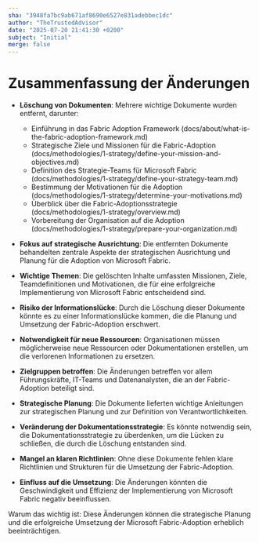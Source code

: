 ```yaml
---
sha: "3948fa7bc9ab671af8690e6527e831adebbec1dc"
author: "TheTrustedAdvisor"
date: "2025-07-20 21:41:30 +0200"
subject: "Initial"
merge: false
---
```


# Zusammenfassung der Änderungen

- **Löschung von Dokumenten**: Mehrere wichtige Dokumente wurden entfernt, darunter:
  - Einführung in das Fabric Adoption Framework (docs/about/what-is-the-fabric-adoption-framework.md)
  - Strategische Ziele und Missionen für die Fabric-Adoption (docs/methodologies/1-strategy/define-your-mission-and-objectives.md)
  - Definition des Strategie-Teams für Microsoft Fabric (docs/methodologies/1-strategy/define-your-strategy-team.md)
  - Bestimmung der Motivationen für die Adoption (docs/methodologies/1-strategy/determine-your-motivations.md)
  - Überblick über die Fabric-Adoptionsstrategie (docs/methodologies/1-strategy/overview.md)
  - Vorbereitung der Organisation auf die Adoption (docs/methodologies/1-strategy/prepare-your-organization.md)

- **Fokus auf strategische Ausrichtung**: Die entfernten Dokumente behandelten zentrale Aspekte der strategischen Ausrichtung und Planung für die Adoption von Microsoft Fabric.

- **Wichtige Themen**: Die gelöschten Inhalte umfassten Missionen, Ziele, Teamdefinitionen und Motivationen, die für eine erfolgreiche Implementierung von Microsoft Fabric entscheidend sind.

- **Risiko der Informationslücke**: Durch die Löschung dieser Dokumente könnte es zu einer Informationslücke kommen, die die Planung und Umsetzung der Fabric-Adoption erschwert.

- **Notwendigkeit für neue Ressourcen**: Organisationen müssen möglicherweise neue Ressourcen oder Dokumentationen erstellen, um die verlorenen Informationen zu ersetzen.

- **Zielgruppen betroffen**: Die Änderungen betreffen vor allem Führungskräfte, IT-Teams und Datenanalysten, die an der Fabric-Adoption beteiligt sind.

- **Strategische Planung**: Die Dokumente lieferten wichtige Anleitungen zur strategischen Planung und zur Definition von Verantwortlichkeiten.

- **Veränderung der Dokumentationsstrategie**: Es könnte notwendig sein, die Dokumentationsstrategie zu überdenken, um die Lücken zu schließen, die durch die Löschung entstanden sind.

- **Mangel an klaren Richtlinien**: Ohne diese Dokumente fehlen klare Richtlinien und Strukturen für die Umsetzung der Fabric-Adoption.

- **Einfluss auf die Umsetzung**: Die Änderungen könnten die Geschwindigkeit und Effizienz der Implementierung von Microsoft Fabric negativ beeinflussen.

Warum das wichtig ist: Diese Änderungen können die strategische Planung und die erfolgreiche Umsetzung der Microsoft Fabric-Adoption erheblich beeinträchtigen.

